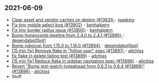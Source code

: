 ## 2021-06-09

- [Clear asset and vendor caches on deploy (#13631) ](https://github.com/forem/forem/commit/6c6f24fdfa24dcfbdc3703033391ed018b1a899d) -
  [jgaskins](https://github.com/jgaskins)
- [Fix tiny mobile select bug (#13902)](https://github.com/forem/forem/commit/5dcf3678b2e91714cd530b1b7e45a6ed6243ffc3) -
  [benhalpern](https://github.com/benhalpern)
- [Fix tiny border radius issue (#13900)](https://github.com/forem/forem/commit/7a50892c717477a0a7719fb23d572aaa2898a438) -
  [benhalpern](https://github.com/benhalpern)
- [Bump honeycomb-beeline from 2.4.0 to 2.4.1 (#13895) ](https://github.com/forem/forem/commit/d101bc18ce29e5e41e96c2650e48c06c95b97d53) -
  [dependabot[bot]](https://github.com/apps/dependabot)
- [Bump rubocop from 1.15.0 to 1.16.0 (#13894) ](https://github.com/forem/forem/commit/609afc71c7e9dbdae757b8be7d17d50d110716e3) -
  [dependabot[bot]](https://github.com/apps/dependabot)
- [[15 min fix] Remove flake in "follow user" spec (#13897) ](https://github.com/forem/forem/commit/7a17cdf0f3cfbfdf39c7b5c8c07446c252682a55) -
  [aitchiss](https://github.com/aitchiss)
- [fix flake in delete listing test (#13899)](https://github.com/forem/forem/commit/e04c6152a4e1601047d0e4f31822bd2e8cd075aa) -
  [aitchiss](https://github.com/aitchiss)
- [[15 min fix] Reduce flake in sidebar navigation spec (#13898)](https://github.com/forem/forem/commit/9b8d7cabb3297968fdf390394278742895eae3c7) -
  [aitchiss](https://github.com/aitchiss)
- [Revert "Bump jest-watch-typeahead from 0.6.3 to 0.6.4 (#13888)" (#13896) ](https://github.com/forem/forem/commit/c808d264a7588deac21d0f5455c789ed7de1aaa6) -
  [aitchiss](https://github.com/aitchiss)
- Stuff
